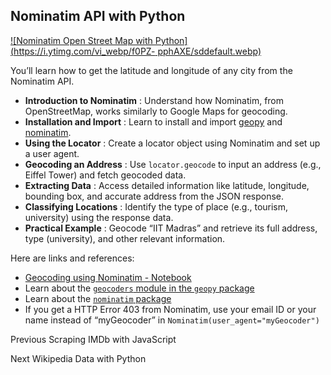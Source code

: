 ## Nominatim API with Python

[![Nominatim Open Street Map with Python](https://i.ytimg.com/vi_webp/f0PZ-
pphAXE/sddefault.webp)](https://youtu.be/f0PZ-pphAXE)

You’ll learn how to get the latitude and longitude of any city from the
Nominatim API.

  * **Introduction to Nominatim** : Understand how Nominatim, from OpenStreetMap, works similarly to Google Maps for geocoding.
  * **Installation and Import** : Learn to install and import [geopy](https://geopy.readthedocs.io/) and [nominatim](https://nominatim.org/).
  * **Using the Locator** : Create a locator object using Nominatim and set up a user agent.
  * **Geocoding an Address** : Use `locator.geocode` to input an address (e.g., Eiffel Tower) and fetch geocoded data.
  * **Extracting Data** : Access detailed information like latitude, longitude, bounding box, and accurate address from the JSON response.
  * **Classifying Locations** : Identify the type of place (e.g., tourism, university) using the response data.
  * **Practical Example** : Geocode “IIT Madras” and retrieve its full address, type (university), and other relevant information.

Here are links and references:

  * [Geocoding using Nominatim - Notebook](https://colab.research.google.com/drive/1-vvP-UyMjHgBqc-hdsUhm3Bsbgi7oO6g)
  * Learn about the [`geocoders` module in the `geopy` package](https://geopy.readthedocs.io/)
  * Learn about the [`nominatim` package](https://nominatim.org/release-docs/develop/api/Overview/)
  * If you get a HTTP Error 403 from Nominatim, use your email ID or your name instead of “myGeocoder” in `Nominatim(user_agent="myGeocoder")`

Previous Scraping IMDb with JavaScript

Next Wikipedia Data with Python

